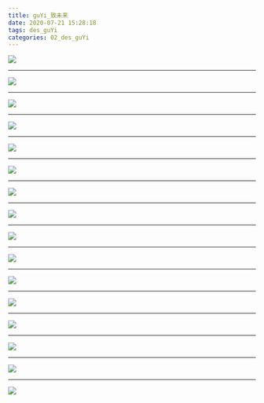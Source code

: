 ```yaml
---
title: guYi_致未来
date: 2020-07-21 15:28:18
tags: des_guYi
categories: 02_des_guYi
---
```




![](./forFuture_001.jpg)

<!--more-->

***

![](./forFuture_002.jpg)

***

![](./forFuture_003.jpg)

***

![](./forFuture_004.jpg)

***

![](./forFuture_005.jpg)

***

![](./forFuture_006.jpg)

***

![](./forFuture_007.jpg)

***

![](./forFuture_008.jpg)

***

![](./forFuture_009.jpg)

***

![](./forFuture_010.jpg)

***

![](./forFuture_011.jpg)

***

![](./forFuture_012.jpg)

***

![](./forFuture_013.jpg)

***

![](./forFuture_014.jpg)

***

![](./forFuture_015.jpg)

***

![](./forFuture_016.jpg)